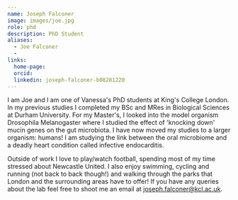 ```yaml
---
name: Joseph Falconer
image: images/joe.jpg
role: phd
description: PhD Student
aliases:
  - Joe Falconer
  - 
links:
  home-page: 
  orcid:
  linkedin: joseph-falconer-b08281220
---
```


I am Joe and I am one of Vanessa's PhD students at King's College London. In my previous studies I completed my BSc and MRes in Biological Sciences at Durham University. For my Master's, I looked into the model organism Drosophila Melanogaster where I studied the effect of 'knocking down' mucin genes on the gut microbiota. I have now moved my studies to a larger organism: humans! I am studying the link between the oral microbiome and a deadly heart condition called infective endocarditis. 

Outside of work I love to play/watch football, spending most of my time stressed about Newcastle United. I also enjoy swimming, cycling and running (not back to back though!) and walking through the parks that London and the surrounding areas have to offer! If you have any queries about the lab feel free to shoot me an email at joseph.falconer@kcl.ac.uk.

